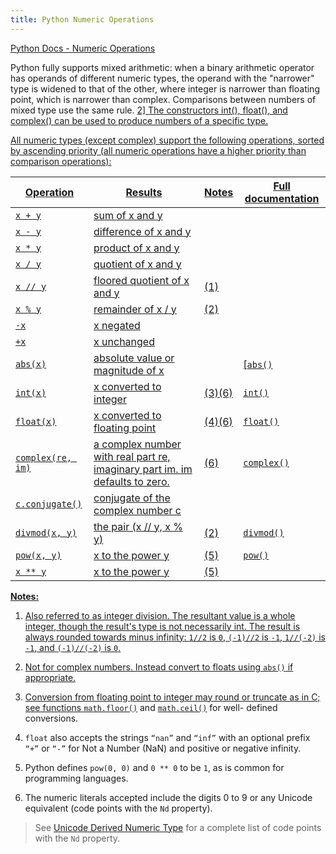 ```yaml
---
title: Python Numeric Operations
---
```

<a href='https://docs.python.org/3/library/stdtypes.html#numeric-types-int-float-complex' target='_blank' rel='nofollow'>Python Docs - Numeric Operations</a>

Python fully supports mixed arithmetic: when a binary arithmetic operator has operands of different numeric types, the operand with the "narrower" type is widened to that of the other, where integer is narrower than floating point, which is narrower than complex. Comparisons between numbers of mixed type use the same rule. <a href='https://docs.python.org/3/library/functions.html#abs' target='_blank' rel='nofollow'>2] The constructors int(), float(), and complex() can be used to produce numbers of a specific type.

All numeric types (except complex) support the following operations, sorted by ascending priority (all numeric operations have a higher priority than comparison operations):

Operation | Results | Notes | Full documentation  
----------------- | --------------------------------------------------------------------------- | ------ | -----------------------------------------------------------------------  
`x + y` | sum of x and y | |  
`x - y` | difference of x and y | |  
`x * y` | product of x and y | |  
`x / y` | quotient of x and y | |  
`x // y` | floored quotient of x and y | (1) |  
`x % y` | remainder of x / y | (2)  
`-x` | x negated | |  
`+x` | x unchanged | |  
`abs(x)` | absolute value or magnitude of x | | [`abs()`</a>  
`int(x)` | x converted to integer | (3)(6) | <a href='https://docs.python.org/3/library/functions.html#int' target='_blank' rel='nofollow'>`int()`</a>  
`float(x)` | x converted to floating point | (4)(6) | <a href='https://docs.python.org/3/library/functions.html#float' target='_blank' rel='nofollow'>`float()`</a>  
`complex(re, im)` | a complex number with real part re, imaginary part im. im defaults to zero. | (6) | <a href='https://docs.python.org/3/library/functions.html#complex' target='_blank' rel='nofollow'>`complex()`</a>  
`c.conjugate()` | conjugate of the complex number c | |  
`divmod(x, y)` | the pair (x // y, x % y) | (2) | <a href='https://docs.python.org/3/library/functions.html#divmod' target='_blank' rel='nofollow'>`divmod()`</a>  
`pow(x, y)` | x to the power y | (5) | <a href='https://docs.python.org/3/library/functions.html#pow' target='_blank' rel='nofollow'>`pow()`</a>  
`x ** y` | x to the power y | (5)

**Notes:**

1.  Also referred to as integer division. The resultant value is a whole integer, though the result's type is not necessarily int. The result is always rounded towards minus infinity: `1//2` is `0`, `(-1)//2` is `-1`, `1//(-2)` is `-1`, and `(-1)//(-2)` is `0`.

2.  Not for complex numbers. Instead convert to floats using `abs()` if appropriate.

3.  Conversion from floating point to integer may round or truncate as in C; see functions <a href='https://docs.python.org/3/library/math.html#math.floor' target='_blank' rel='nofollow'>`math.floor()`</a> and <a href='https://docs.python.org/3/library/math.html#math.ceil' target='_blank' rel='nofollow'>`math.ceil()`</a> for well- defined conversions.

4.  `float` also accepts the strings `“nan”` and `“inf”` with an optional prefix `“+”` or `“-”` for Not a Number (NaN) and positive or negative infinity.

5.  Python defines `pow(0, 0)` and `0 ** 0` to be `1`, as is common for programming languages.

6.  The numeric literals accepted include the digits 0 to 9 or any Unicode equivalent (code points with the `Nd` property).

> See <a href='http://www.unicode.org/Public/8.0.0/ucd/extracted/DerivedNumericType.txt' target='_blank' rel='nofollow'>Unicode Derived Numeric Type</a> for a complete list of code points with the `Nd` property.